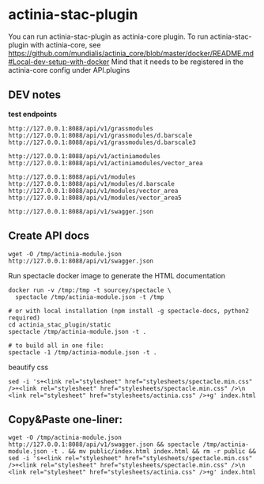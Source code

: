 # actinia-stac-plugin

You can run actinia-stac-plugin as actinia-core plugin.
To run actinia-stac-plugin with actinia-core, see https://github.com/mundialis/actinia_core/blob/master/docker/README.md#Local-dev-setup-with-docker
Mind that it needs to be registered in the actinia-core config under API.plugins

## DEV notes

__test endpoints__
```
http://127.0.0.1:8088/api/v1/grassmodules
http://127.0.0.1:8088/api/v1/grassmodules/d.barscale
http://127.0.0.1:8088/api/v1/grassmodules/d.barscale3

http://127.0.0.1:8088/api/v1/actiniamodules
http://127.0.0.1:8088/api/v1/actiniamodules/vector_area

http://127.0.0.1:8088/api/v1/modules
http://127.0.0.1:8088/api/v1/modules/d.barscale
http://127.0.0.1:8088/api/v1/modules/vector_area
http://127.0.0.1:8088/api/v1/modules/vector_area5

http://127.0.0.1:8088/api/v1/swagger.json

```

## Create API docs
```
wget -O /tmp/actinia-module.json http://127.0.0.1:8088/api/v1/swagger.json
```
Run spectacle docker image to generate the HTML documentation
```
docker run -v /tmp:/tmp -t sourcey/spectacle \
  spectacle /tmp/actinia-module.json -t /tmp

# or with local installation (npm install -g spectacle-docs, python2 required)
cd actinia_stac_plugin/static
spectacle /tmp/actinia-module.json -t .

# to build all in one file:
spectacle -1 /tmp/actinia-module.json -t .
```
beautify css
```
sed -i 's+<link rel="stylesheet" href="stylesheets/spectacle.min.css" />+<link rel="stylesheet" href="stylesheets/spectacle.min.css" />\n    <link rel="stylesheet" href="stylesheets/actinia.css" />+g' index.html
```


## Copy&Paste one-liner:
```
wget -O /tmp/actinia-module.json http://127.0.0.1:8088/api/v1/swagger.json && spectacle /tmp/actinia-module.json -t . && mv public/index.html index.html && rm -r public && sed -i 's+<link rel="stylesheet" href="stylesheets/spectacle.min.css" />+<link rel="stylesheet" href="stylesheets/spectacle.min.css" />\n    <link rel="stylesheet" href="stylesheets/actinia.css" />+g' index.html
```
